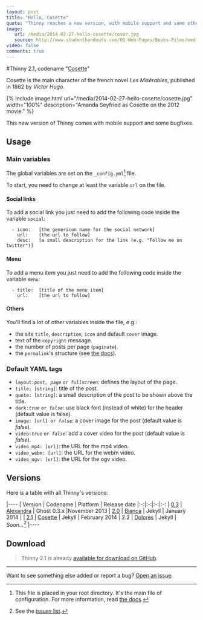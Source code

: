 ```yaml
---
layout: post
title: "Hello, Cosette"
quote: "Thinny reaches a new version, with mobile support and some other cool features."
image:
   url: /media/2014-02-27-hello-cosette/cover.jpg
   source: http://www.studenthandouts.com/01-Web-Pages/Books-Films/media/les-miserables-movie-2012-film-stills.htm  
video: false
comments: true
---
```


#Thinny 2.1, codename "[Cosette](http://lesmiserables.wikia.com/wiki/Cosette)"

Cosette is the main character of the french novel _Les Misérables_, published in 1862 by _Victor Hugo_.

{% include image.html url="/media/2014-02-27-hello-cosette/cosette.jpg" width="100%" description="Amanda Seyfried as Cosette on the 2012 movie." %}

This new version of Thinny comes with mobile support and some bugfixes.

## Usage

### Main variables

The global variables are set on the `_config.yml`[^1] file.

To start, you need to change at least the variable `url` on the file.

#### Social links

To add a social link you just need to add the following code inside the variable `social`:

~~~
  - icon:	[the genericon name for the social network]
    url:	[the url to follow]
    desc:	[a small description for the link (e.g. "Follow me on twitter")]
~~~

#### Menu

To add a menu item you just need to add the following code inside the variable `menu`:

~~~
  - title:	[title of the menu item]
    url:	[the url to follow]
~~~

#### Others

You'll find a lot of other variables inside the file, e.g.:

- the site `title`, `description`, `icon` and default `cover` image.
- text of the `copyright` message.
- the number of posts per page (`paginate`).
- the `permalink`'s structure (see [the docs](http://jekyllrb.com/docs/pagination/)).


### Default YAML tags

- `layout:`<i>`post, page`</i> `or `<i>`fullscreen`</i>: defines the layout of the page.
- `title: [string]`: title of the post.
- `quote: [string]`: a small description of the post to be shown above the title.
- `dark:`<i>`true`</i> `or `<i>`false`</i>: use black font (instead of white) for the header (default value is false).
- `image: [url] or `<i>`false`</i>: a cover image for the post (default value is _false_).
- `video:`<i>`true`</i> `or `<i>`false`</i>: add a cover video for the post (default value is _false_).
- `video_mp4: [url]`: the URL for the mp4 video.
- `video_webm: [url]`: the URL for the webm video.
- `video_ogv: [url]`: the URL for the ogv video.

## Versions

Here is a table with all Thinny's versions:

|----
| Version | Codename | Platform | Release date
|:-:|:-:|:-:|:-:
| [0.3](https://github.com/camporez/Thinny/releases/tag/v0.3-alexandra) | [Alexandra](http://nikita2010.wikia.com/wiki/Alexandra_Udinov) | Ghost 0.3.x |November 2013 
| [2.0](https://github.com/camporez/Thinny/releases/tag/v2.0-bianca) | [Bianca](http://memoriaglobo.globo.com/programas/entretenimento/novelas/caras-bocas/caras-bocas-bianca-isabelle-drummond.htm) | Jekyll | January 2014 |
| [2.1](https://github.com/camporez/Thinny/releases/tag/v2.1-cosette) | [Cosette](http://lesmiserables.wikia.com/wiki/Cosette) | Jekyll | February 2014 
| 2.2 | [Dolores](http://en.wikipedia.org/wiki/Dolores_Haze) | Jekyll | _Soon..._[^2] 
|----

## Download

> Thinny 2.1 is already [available for download on GitHub](https://github.com/camporez/Thinny/releases).

-----
Want to see something else added or report a bug? [Open an issue](https://github.com/camporez/camporez.github.io/issues/new).

[^1]: This file is placed in your root directory. It's the main file of configuration. For more information, read [the docs](http://jekyllrb.com/docs/configuration/).
[^2]: See the [issues list](https://github.com/camporez/camporez.github.io/issues?milestone=3).
